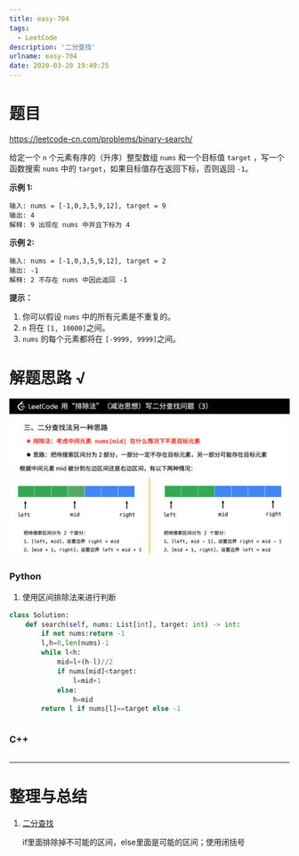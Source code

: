 ```yaml
---
title: easy-704
tags:
  - LeetCode
description: '二分查找'
urlname: easy-704
date: 2020-03-20 19:49:25
---
```


# 题目

https://leetcode-cn.com/problems/binary-search/

给定一个 `n` 个元素有序的（升序）整型数组 `nums` 和一个目标值 `target` ，写一个函数搜索 `nums` 中的 `target`，如果目标值存在返回下标，否则返回 `-1`。


**示例 1:**

```
输入: nums = [-1,0,3,5,9,12], target = 9
输出: 4
解释: 9 出现在 nums 中并且下标为 4
```

**示例 2:**

```
输入: nums = [-1,0,3,5,9,12], target = 2
输出: -1
解释: 2 不存在 nums 中因此返回 -1
```

 

**提示：**

1. 你可以假设 `nums` 中的所有元素是不重复的。
2. `n` 将在 `[1, 10000]`之间。
3. `nums` 的每个元素都将在 `[-9999, 9999]`之间。



# 解题思路 √

![img](easy-704/a613c4cd4a24456a6f0ce9c36b003392e00e28e0228707c08b3e555b1c68cfc3-0035-3.png)

### Python

1. 使用区间排除法来进行判断

```python
class Solution:
    def search(self, nums: List[int], target: int) -> int:
        if not nums:return -1
        l,h=0,len(nums)-1
        while l<h:
            mid=l+(h-l)//2
            if nums[mid]<target:
                l=mid+1
            else:
                h=mid
        return l if nums[l]==target else -1
```


```python

```



### C++

```cpp

```

---



# 整理与总结

1. [二分查找](https://leetcode-cn.com/problems/binary-search/)

   if里面排除掉不可能的区间，else里面是可能的区间；使用闭括号

